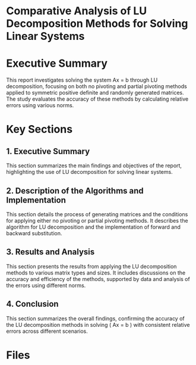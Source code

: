 # Comparative Analysis of LU Decomposition Methods for Solving Linear Systems

# Executive Summary
This report investigates solving the system Ax = b through LU decomposition, focusing on both no pivoting and partial pivoting methods applied to symmetric positive definite and randomly generated matrices. The study evaluates the accuracy of these methods by calculating relative errors using various norms.

# Key Sections

## 1. Executive Summary
This section summarizes the main findings and objectives of the report, highlighting the use of LU decomposition for solving linear systems.

## 2. Description of the Algorithms and Implementation
This section details the process of generating matrices and the conditions for applying either no pivoting or partial pivoting methods. It describes the algorithm for LU decomposition and the implementation of forward and backward substitution.

## 3. Results and Analysis
This section presents the results from applying the LU decomposition methods to various matrix types and sizes. It includes discussions on the accuracy and efficiency of the methods, supported by data and analysis of the errors using different norms.

## 4. Conclusion
This section summarizes the overall findings, confirming the accuracy of the LU decomposition methods in solving \( Ax = b \) with consistent relative errors across different scenarios.

# Files



